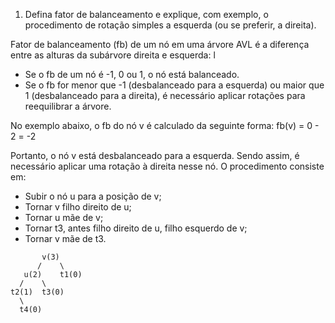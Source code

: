 1) Defina fator de balanceamento e explique, com exemplo, o procedimento de rotação simples a esquerda (ou se preferir, a direita).

Fator de balanceamento (fb) de um nó em uma árvore AVL é a diferença entre as alturas da subárvore direita e esquerda: 
l
- Se o fb de um nó é -1, 0 ou 1, o nó está balanceado.
- Se o fb for menor que -1 (desbalanceado para a esquerda) ou maior que 1 (desbalanceado para a direita), é necessário aplicar rotações para reequilibrar a árvore.

No exemplo abaixo, o fb do nó v é calculado da seguinte forma:
fb(v) = 0 - 2 = -2

Portanto, o nó v está desbalanceado para a esquerda. Sendo assim, é necessário aplicar uma rotação à direita nesse nó. O procedimento consiste em:

- Subir o nó u para a posição de v;
- Tornar v filho direito de u;
- Tornar u mãe de v;
- Tornar t3, antes filho direito de u, filho esquerdo de v;
- Tornar v mãe de t3.

 ```
        v(3)
       /    \
    u(2)    t1(0)
   /    \
 t2(1)  t3(0)
   \
   t4(0)
```

